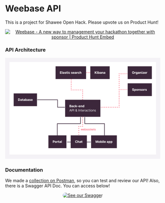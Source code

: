 # **Wee**base API
This is a project for Shawee Open Hack. Please upvote us on Product Hunt!

<p align="center">
<a href="https://www.producthunt.com/posts/weebase?utm_source=badge-featured&utm_medium=badge&utm_souce=badge-weebase" target="_blank"><img src="https://api.producthunt.com/widgets/embed-image/v1/featured.svg?post_id=168675&theme=light" alt="Weebase - A new way to management your hackathon together with sponsor | Product Hunt Embed" style="width: 250px; height: 54px;" width="250px" height="54px" /></a>
</p>

### API Architecture
<p align="center">
<img alt="API Architecture" src="https://github.com/open-hack/back-end/blob/master/architecture.png?raw=true" >
</p>

### Documentation

We made a [collection on Postman](https://www.getpostman.com/collections/4ebd246554325cee4468 "Postman Collection"), so you can test and review our API!
Also, there is a Swagger API Doc. You can access below!

<p align="center">
<a href="https://weebase-test.herokuapp.com/static/">
  <img alt="See our Swagger" src="https://miro.medium.com/max/690/1*aKVg84SP5oPV9fwOnbl6yQ.png" style="max-width:100%;border-radius:10px;" height="60" >
</p>
